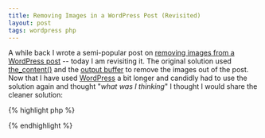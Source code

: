 ```yaml
---
title: Removing Images in a WordPress Post (Revisited)
layout: post
tags: wordpress php
---
```


A while back I wrote a semi-popular post on <a href="http://chrisschuld.com/2008/08/removing-images-from-a-wordpress-post/">removing images from a WordPress post</a> -- today I am revisiting it.  The original solution used <a href="http://codex.wordpress.org/Template_Tags/the_content">the_content()</a> and the <a href="http://us2.php.net/outcontrol">output buffer</a> to remove the images out of the post.  Now that I have used <a href="http://wordpress.org/">WordPress</a> a bit longer and candidly had to use the solution again and thought "<em>what was I thinking</em>" I thought I would share the cleaner solution:

{% highlight php %}
<?php echo preg_replace('/&lt;img[^&gt;]+./','',get_the_content()); ?>
{% endhighlight %}